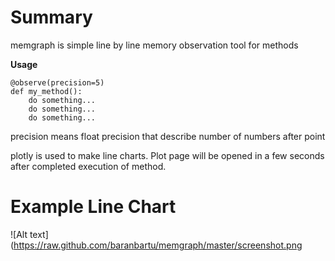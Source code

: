 # Summary

memgraph is simple line by line memory observation tool for methods

**Usage**

    @observe(precision=5)
    def my_method():
        do something...
        do something...
        do something...


precision means float precision that describe number of numbers after point


plotly is used to make line charts. Plot page will be opened in a few seconds
after completed execution of method.

# Example Line Chart

![Alt text](https://raw.github.com/baranbartu/memgraph/master/screenshot.png



